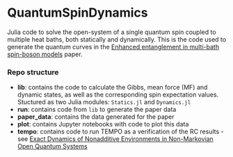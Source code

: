 # QuantumSpinDynamics
Julia code to solve the open-system of a single quantum spin coupled to multiple heat baths, both statically and dynamically. This is the code used to generate the quantum curves in the [Enhanced entanglement in multi-bath spin-boson models](https://arxiv.org/abs/2306.11036) paper.

### Repo structure

* **lib**: contains the code to calculate the Gibbs, mean force (MF) and dynamic states, as well as the corresponding spin expectation values. Stuctured as two Julia modules: ```Statics.jl``` and ```Dynamics.jl```
* **run**: contains code from ```lib``` to generate the paper data
* **paper_data**: contains the data generated for the paper
* **plot**: contains Jupyter notebooks with code to plot this data
* **tempo**: contains code to run TEMPO as a verification of the RC results - see [Exact Dynamics of Nonadditive Environments in Non-Markovian Open Quantum Systems](https://journals.aps.org/prxquantum/abstract/10.1103/PRXQuantum.3.010321)
